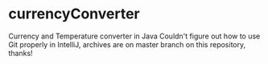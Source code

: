 # currencyConverter
Currency and Temperature converter in Java 
Couldn't figure out how to use Git properly in IntelliJ, archives are on master branch on this repository, thanks!
